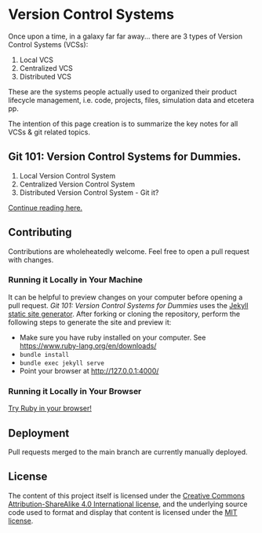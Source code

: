 # **Version Control Systems**

Once upon a time, in a galaxy far far away... there are 3 types of Version Control Systems (VCSs):

1. Local VCS
2. Centralized VCS
3. Distributed VCS

These are the systems people actually used to organized their product lifecycle management, i.e. code, projects, files, simulation data and etcetera pp.

The intention of this page creation is to summarize the key notes for all VCSs & git related topics.

## **Git 101: Version Control Systems for Dummies.**

1. Local Version Control System
2. Centralized Version Control System
3. Distributed Version Control System - Git it?

[Continue reading here.](git101-vcs-4-dummies.md)

## **Contributing**

Contributions are wholeheatedly welcome. Feel free to open a pull request with changes.

### **Running it Locally in Your Machine**

It can be helpful to preview changes on your computer before opening a pull request. *Git 101: Version Control Systems for Dummies* uses the [Jekyll static site generator](http://jekyllrb.com/). After forking or cloning the repository, perform the following steps to generate the site and preview it:

- Make sure you have ruby installed on your computer. See https://www.ruby-lang.org/en/downloads/
- `bundle install`
- `bundle exec jekyll serve`
- Point your browser at http://127.0.0.1:4000/

### **Running it Locally in Your Browser**

[Try Ruby in your browser!](https://try.ruby-lang.org/)

## **Deployment**

Pull requests merged to the main branch are currently manually deployed.

## **License**

The content of this project itself is licensed under the [Creative Commons Attribution-ShareAlike 4.0 International license](https://creativecommons.org/licenses/by-sa/4.0/), and the underlying source code used to format and display that content is licensed under the [MIT license](LICENSE).
